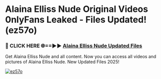# Alaina Elliss Nude Original Videos 0nlyFans Leaked - Files Updated! (ez57o)

<h3>🔴 CLICK HERE 🌐==►► <a href="https://tinyurl.com/52m3yx9h" rel="nofollow">Alaina Elliss Nude Updated Files</a></h3>

Get Alaina Elliss Nude and all content. Now you can access all videos and pictures of Alaina Elliss Nude. New Updated Files 2025!

[![ez57o](https://i.imgur.com/TnHtlc8.gif)](https://tinyurl.com/52m3yx9h)
